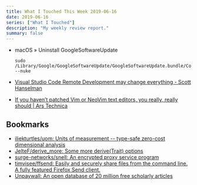 ```yaml
---
title: What I Touched This Week 2019-06-16
date: 2019-06-16
series: ["What I Touched"]
description: "My weekly review report."
summary: false
---
```


* macOS » Uninstall GoogleSoftwareUpdate

    ```
    sudo /Library/Google/GoogleSoftwareUpdate/GoogleSoftwareUpdate.bundle/Contents/Resources/GoogleSoftwareUpdateAgent.app/Contents/Resources/ksinstall --nuke
    ```

* [Visual Studio Code Remote Development may change everything - Scott Hanselman](https://www.hanselman.com/blog/VisualStudioCodeRemoteDevelopmentMayChangeEverything.aspx)
* [If you haven’t patched Vim or NeoVim text editors, you really, really should | Ars Technica](https://arstechnica.com/information-technology/2019/06/if-you-havent-patched-vim-or-neovim-text-editors-you-really-really-should/)

## Bookmarks

* [iliekturtles/uom: Units of measurement -- type-safe zero-cost dimensional analysis](https://github.com/iliekturtles/uom)
* [JelteF/derive\_more: Some more derive(Trait) options](https://github.com/JelteF/derive_more)
* [surge-networks/snell: An encrypted proxy service program](https://github.com/surge-networks/snell)
* [timvisee/ffsend: Easily and securely share files from the command line. A fully featured Firefox Send client.](https://github.com/timvisee/ffsend)
* [Unpaywall: An open database of 20 million free scholarly articles](https://unpaywall.org/)
